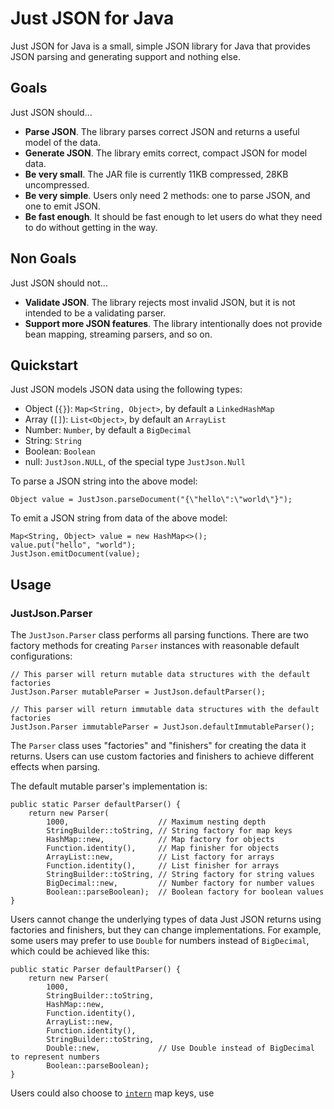 # Just JSON for Java

Just JSON for Java is a small, simple JSON library for Java that provides JSON parsing and generating support and nothing else.

## Goals

Just JSON should...

* **Parse JSON**. The library parses correct JSON and returns a useful model of the data.
* **Generate JSON**. The library emits correct, compact JSON for model data.
* **Be very small**. The JAR file is currently 11KB compressed, 28KB uncompressed.
* **Be very simple**. Users only need 2 methods: one to parse JSON, and one to emit JSON.
* **Be fast enough**. It should be fast enough to let users do what they need to do without getting in the way.

## Non Goals

Just JSON should not...

* **Validate JSON**. The library rejects most invalid JSON, but it is not intended to be a validating parser.
* **Support more JSON features**. The library intentionally does not provide bean mapping, streaming parsers, and so on.

## Quickstart

Just JSON models JSON data using the following types:

* Object (`{}`): `Map<String, Object>`, by default a `LinkedHashMap`
* Array (`[]`): `List<Object>`, by default an `ArrayList`
* Number: `Number`, by default a `BigDecimal`
* String: `String`
* Boolean: `Boolean`
* null: `JustJson.NULL`, of the special type `JustJson.Null`

To parse a JSON string into the above model:

    Object value = JustJson.parseDocument("{\"hello\":\"world\"}");
    
To emit a JSON string from data of the above model:

    Map<String, Object> value = new HashMap<>();
    value.put("hello", "world");
    JustJson.emitDocument(value);

## Usage

### JustJson.Parser

The `JustJson.Parser` class performs all parsing functions. There are two factory methods for creating `Parser` instances with reasonable default configurations:

    // This parser will return mutable data structures with the default factories
    JustJson.Parser mutableParser = JustJson.defaultParser();
    
    // This parser will return immutable data structures with the default factories
    JustJson.Parser immutableParser = JustJson.defaultImmutableParser();
    
The `Parser` class uses "factories" and "finishers" for creating the data it returns. Users can use custom factories and finishers to achieve different effects when parsing.

The default mutable parser's implementation is:

    public static Parser defaultParser() {
        return new Parser(
            1000,                    // Maximum nesting depth
            StringBuilder::toString, // String factory for map keys
            HashMap::new,            // Map factory for objects
            Function.identity(),     // Map finisher for objects
            ArrayList::new,          // List factory for arrays
            Function.identity(),     // List finisher for arrays
            StringBuilder::toString, // String factory for string values
            BigDecimal::new,         // Number factory for number values
            Boolean::parseBoolean);  // Boolean factory for boolean values
    }

Users cannot change the underlying types of data Just JSON returns using factories and finishers, but they can change implementations. For example, some users may prefer to use `Double` for numbers instead of `BigDecimal`, which could be achieved like this:

    public static Parser defaultParser() {
        return new Parser(
            1000,                    
            StringBuilder::toString, 
            HashMap::new,            
            Function.identity(),     
            ArrayList::new,          
            Function.identity(),     
            StringBuilder::toString, 
            Double::new,             // Use Double instead of BigDecimal to represent numbers
            Boolean::parseBoolean);
    }

Users could also choose to [`intern`](https://docs.oracle.com/javase/8/docs/api/java/lang/String.html#intern--) map keys, use
